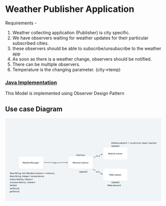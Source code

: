 # Weather Publisher Application

Requirements - 

1. Weather collecting application (Publisher) is city specific.
2. We have observers waiting for weather updates for their particular subscribed cities.
3. these observers should be able to subscribe/unsubscribe to the weather app
4. As soon as there is a weather change, observers should be notified.
5. There can be multiple observers.
6. Temperature is the changing parameter. (city->temp)

### [Java Implementation](./../code/src/weatherPublisher)

This Model is implemented using Observer Design Pattern
## Use case Diagram
![img.png](../images/weather-publisher.png)






